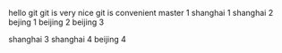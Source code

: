 hello git 
git is very nice
git is convenient
master 1
shanghai 1
shanghai 2
bejing 1
beijing 2
beijing 3

shanghai 3
shanghai 4
beijing 4
